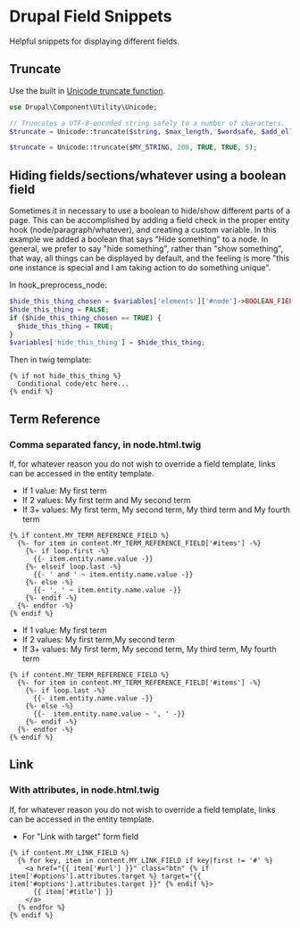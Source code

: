 # Drupal Field Snippets

Helpful snippets for displaying different fields.

## Truncate

Use the built in [Unicode truncate function](https://api.drupal.org/api/drupal/core%21lib%21Drupal%21Component%21Utility%21Unicode.php/function/Unicode%3A%3Atruncate/8.2.x).

```php
use Drupal\Component\Utility\Unicode;

// Truncates a UTF-8-encoded string safely to a number of characters.
$truncate = Unicode::truncate($string, $max_length, $wordsafe, $add_ellipsis, $min_wordsafe_length);

$truncate = Unicode::truncate($MY_STRING, 200, TRUE, TRUE, 5);
```

## Hiding fields/sections/whatever using a boolean field

Sometimes it in necessary to use a boolean to hide/show different parts of a page. This can be accomplished by adding a field check in the proper entity hook (node/paragraph/whatever), and creating a custom variable. In this example we added a boolean that says "Hide something" to a node. In general, we prefer to say "hide something", rather than "show something", that way, all things can be displayed by default, and the feeling is more "this one instance is special and I am taking action to do something unique".

In hook_preprocess_node:

```php
$hide_this_thing_chosen = $variables['elements']['#node']->BOOLEAN_FIELD_ON_NODE_TO_CONTROL_HIDING->value;
$hide_this_thing = FALSE;
if ($hide_this_thing_chosen == TRUE) {
  $hide_this_thing = TRUE;
}
$variables['hide_this_thing'] = $hide_this_thing;
```

Then in twig template:

```twig
{% if not hide_this_thing %}
  Conditional code/etc here...
{% endif %}
```

## Term Reference

### Comma separated fancy, in node.html.twig

If, for whatever reason you do not wish to override a field template, links can be accessed in the entity template.

- If 1 value: My first term
- If 2 values: My first term and My second term
- If 3+ values: My first term, My second term, My third term and My fourth term

```twig
{% if content.MY_TERM_REFERENCE_FIELD %}
  {%- for item in content.MY_TERM_REFERENCE_FIELD['#items'] -%}
    {%- if loop.first -%}
      {{- item.entity.name.value -}}
    {%- elseif loop.last -%}
      {{- ' and ' ~ item.entity.name.value -}}
    {%- else -%}
      {{- ', ' ~ item.entity.name.value -}}
    {%- endif -%}
  {%- endfor -%}
{% endif %}
```

- If 1 value: My first term
- If 2 values: My first term,My second term
- If 3+ values: My first term, My second term, My third term, My fourth term

```twig
{% if content.MY_TERM_REFERENCE_FIELD %}
  {%- for item in content.MY_TERM_REFERENCE_FIELD['#items'] -%}
    {%- if loop.last -%}
      {{- item.entity.name.value -}}
    {%- else -%}
      {{-  item.entity.name.value ~ ', ' -}}
    {%- endif -%}
  {%- endfor -%}
{% endif %}
```

## Link

### With attributes, in node.html.twig

If, for whatever reason you do not wish to override a field template, links can be accessed in the entity template.

- For "Link with target" form field

```twig
{% if content.MY_LINK_FIELD %}
  {% for key, item in content.MY_LINK_FIELD if key|first != '#' %}
    <a href="{{ item['#url'] }}" class="btn" {% if item['#options'].attributes.target %} target="{{ item['#options'].attributes.target }}" {% endif %}>
      {{ item['#title'] }}
    </a>
  {% endfor %}
{% endif %}
```
